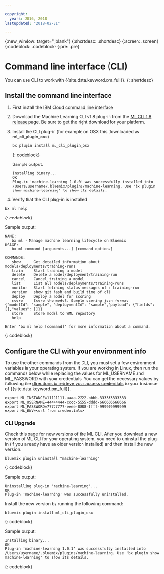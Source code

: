 ```yaml
---

copyright:
  years: 2016, 2018
lastupdated: "2018-02-21"

---
```

{:new_window: target="_blank"}
{:shortdesc: .shortdesc}
{:screen: .screen}
{:codeblock: .codeblock}
{:pre: .pre}

# Command line interface (CLI)

You can use CLI to work with {{site.data.keyword.pm_full}}.
{: shortdesc}

## Install the command line interface

1.  First install the [IBM Cloud command line interface](https://console.bluemix.net/docs/cli/reference/bluemix_cli/get_started.html#getting-started)
2.  Download the Machine Learning CLI v1.8 plug-in from the [ML CLI 1.8 release](https://github.ibm.com/NGP-TWC/wml-cli/releases/tag/v1.8) page. Be sure to get the right download for your platform.
3. Install the CLI plug-in (for example on OSX this downloaded as ml_cli_plugin_osx)

   ```
   bx plugin install ml_cli_plugin_osx
   ```
   {: codeblock}

   Sample output:

   ```
   Installing binary...
   OK
   Plug-in 'machine-learning 1.0.0' was successfully installed into /Users/username/.bluemix/plugins/machine-learning. Use 'bx plugin show machine-learning' to show its details.
   ```

4.  Verify that the CLI plug-in is installed

   ```
   bx ml help
   ```
   {: codeblock}

Sample output:

```
NAME:
   bx ml - Manage machine learning lifecycle on Bluemix
USAGE:
   bx ml command [arguments...] [command options]

COMMANDS:
   show      Get detailed information about models/deployments/training-runs
   train     Start training a model
   delete    Delete a model/deployment/training-run
   cancel    Cancel training a model
   list      List all models/deployments/training-runs
   monitor   Start fetching status messages of a training-run
   version   show git hash and build time of cli
   deploy    Deploy a model for scoring
   score     Score the model. Sample scoring json format -  {"modelId": "sample", "deploymentId": "sample","payload": {"fields": [],"values": []}}
   store     Store model to WML repostory
   help

Enter 'bx ml help [command]' for more information about a command.
```
{: codeblock}

## Configure the CLI with your environment info

To use the other commands from the CLI, you must set a few environment variables in your operating system.  If you are working in Linux, then run the commands below while replacing the values for ML_USERNAME and ML_PASSWORD with your credentials. You can get the necessary values by following the [directions to  retrieve your  access credentials](ml_getting_access.html#retrieving-your-credentials) to your instance of  {{site.data.keyword.pm_full}}.  

```
export ML_INSTANCE=11111111-aaaa-2222-bbbb-333333333333
export ML_USERNAME=44444444-cccc-5555-dddd-666666666666
export ML_PASSWORD=77777777-eeee-8888-ffff-999999999999
export ML_ENV=<url from credentials>
```

### CLI Upgrade

Check this page for new versions of the ML CLI. After you download a new version of ML CLI for your operating system, you need to uninstall the plug-in (if you already have an older
version installed) and then install the new version.

```
bluemix plugin uninstall "machine-learning"
```
{: codeblock}

Sample output:

```
Uninstalling plug-in 'machine-learning'...
OK
Plug-in 'machine-learning' was successfully uninstalled.
```

Install the new version by running the following command:

```
bluemix plugin install ml_cli_plugin_osx
```
{: codeblock}

Sample output:

```
Installing binary...
OK
Plug-in 'machine-learning 1.0.1' was successfully installed into /Users/username/.bluemix/plugins/machine-learning. Use 'bx plugin show machine-learning' to show its details.
```
{: codeblock}
